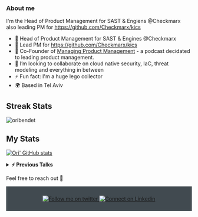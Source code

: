 ### About me
I'm the Head of Product Management for SAST & Engiens @Checkmarx also leading PM for https://github.com/Checkmarx/kics 
- 🔭 Head of Product Management for SAST & Engines @Checkmarx
- 🔭 Lead PM for https://github.com/Checkmarx/kics
- :musical_note: Co-Founder of <a href="https://anchor.fm/mpm-podcast">Managing Product Management</a> - a podcast decidated to leading product management. 
- 👯 I’m looking to collaborate on cloud native security, IaC, threat modeling and everything in between
- ⚡ Fun fact: I'm a huge lego collector
- :earth_africa: Based in Tel Aviv
<!--
**oribendetcx/oribendetcx** is a ✨ _special_ ✨ repository because its `README.md` (this file) appears on your GitHub profile.

Here are some ideas to get you started:

- 🔭 I’m currently working on ...
- 🌱 I’m currently learning ...
- 👯 I’m looking to collaborate on ...
- 🤔 I’m looking for help with ...
- 💬 Ask me about ...
- 📫 How to reach me: ...
- 😄 Pronouns: ...
- ⚡ Fun fact: ...
-->
## Streak Stats
<img src="https://github-readme-streak-stats.herokuapp.com/?user=oribendetcx&theme=algolia" alt="oribendet"  />

## My Stats
[![Ori' GitHub stats](https://github-readme-stats.vercel.app/api?username=oribendetcx&theme=dark)](https://github.com/oribendetcx/github-readme-stats&?theme=dark)

<details>
  <summary><b>⚡ Previous Talks</b></summary>
  <a href="https://youtu.be/Hs_YbAH9giI">Avoiding IaC misconfiguration (on multiple platforms)- YallaDevOps 2021 [Hebrew]</a> <br>
  <a href="https://youtu.be/56AM1wiIOss">Keeping Infrastructure as Code Secure (KICS)- Black Hat Asia 2021</a> <br> 
  <a href="https://youtu.be/eaD-tGMOKe8">Avoiding IaC misconfiguration - DevSecOps24</a> <br>
  <a href="https://youtu.be/Lwt5xOukme4">Product Tank TLV - Ori Bendet - Intuition vs. Data 2020 [Hebrew]</a> <br> 
  <a href="https://youtu.be/0wCfwSam_AY">Product Management - Success Stories: Ori Bendet 2020 [Hebrew]</a> <br> 
  <a href="https://youtu.be/q_6m6Gles50">Knowledge, learning and your bottom-line | TheMarker - Top 100 Companies 2019 (Hebrew) </a><br> 
  <a href="https://youtu.be/LA8rapXOK_0">Tales from the Dark Side - Selenium Conf 2016</a> <br>
  <a href="https://youtu.be/GGGgFRDDM5g">Testing your Software Testers AISTQ 2016 [Hebrew]</a> <br>
  
  <br/>

</details>

Feel free to reach out 💬
<div align="center" style="background:#414a50; padding: 25px 0;">
    <a href="https://twitter.com/bendet_ori">
        <img src="https://raw.githubusercontent.com/Iwi4a/iwi4a/master/assets/twitter.svg" alt="Follow me on twitter">
    </a>
     <a href="https://www.linkedin.com/in/oribendet/">
        <img src="https://raw.githubusercontent.com/Iwi4a/iwi4a/master/assets/linkedin.svg" alt="Connect on Linkedin">
    </a>
</div>
